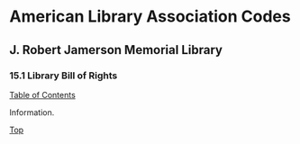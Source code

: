 [0]: /README.md
[15.1]: library-bill-of-rights.md

# American Library Association Codes
## J. Robert Jamerson Memorial Library
### 15.1 Library Bill of Rights
[Table of Contents][0]

Information.

[Top][15.1]
